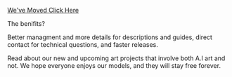 
[We've Moved Click Here](https://www.cognitionai.org/hdmainpage) 

The benifits?

Better managment and more details for descriptions and guides, direct contact for technical questions, and faster releases. 

Read about our new and upcoming art projects that involve both A.I art and not. We hope everyone enjoys our models, and they will stay free forever.
